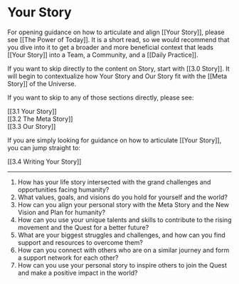 # Your Story

For opening guidance on how to articulate and align [[Your Story]], please see [[The Power of Today]]. It is a short read, so we would recommend that you dive into it to get a broader and more beneficial context that leads [[Your Story]] into a Team, a Community, and a [[Daily Practice]]. 

If you want to skip directly to the content on Story, start with [[3.0 Story]]. It will begin to contextualize how Your Story and Our Story fit with the [[Meta Story]] of the Universe. 

If you want to skip to any of those sections directly, please see: 

[[3.1 Your Story]]  
[[3.2 The Meta Story]]  
[[3.3 Our Story]]  

If you are simply looking for guidance on how to articulate [[Your Story]], you can jump straight to: 

[[3.4 Writing Your Story]]  

___
1.  How has your life story intersected with the grand challenges and opportunities facing humanity?
2.  What values, goals, and visions do you hold for yourself and the world?
3.  How can you align your personal story with the Meta Story and the New Vision and Plan for humanity?
4.  How can you use your unique talents and skills to contribute to the rising movement and the Quest for a better future?
5.  What are your biggest struggles and challenges, and how can you find support and resources to overcome them?
6.  How can you connect with others who are on a similar journey and form a support network for each other?
7.  How can you use your personal story to inspire others to join the Quest and make a positive impact in the world?

